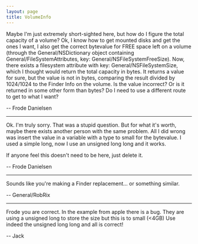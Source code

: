 ```yaml
---
layout: page
title: VolumeInfo
---
```




Maybe I'm just extremely short-sighted here, but how do I figure the total capacity of a volume? Ok, I know how to get mounted disks and get the ones I want, I also get the correct bytevalue for FREE space left on a volume (through the General/NSDictionary object containing General/FileSystemAttributes, key: General/NSFileSystemFreeSize). Now, there exists a filesystem attribute with key: General/NSFileSystemSize, which I thought would return the total capacity in bytes. It returns a value for sure, but the value is not in bytes, comparing the result divided by 1024/1024 to the Finder Info on the volume. Is the value incorrect? Or is it returned in some other form than bytes? Do I need to use a different route to get to what I want?

-- Frode Danielsen

----

Ok. I'm truly sorry. That was a stupid question. But for what it's worth, maybe there exists another person with the same problem. All I did wrong was insert the value in a variable with a type to small for the bytevalue. I used a simple long, now I use an unsigned long long and it works.

If anyone feel this doesn't need to be here, just delete it.

-- Frode Danielsen

----

Sounds like you're making a Finder replacement... or something similar.

-- General/RobRix

----

Frode you are correct.
In the example from apple there is a bug.
They are using a unsigned long to store the size but this is to small (<4GB)
Use indeed the unsigned long long and all is correct!

-- Jack
